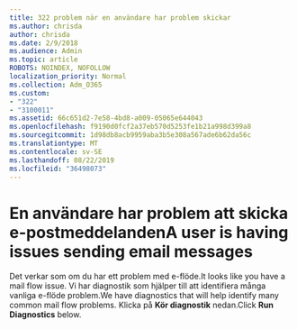 ```yaml
---
title: 322 problem när en användare har problem skickar
ms.author: chrisda
author: chrisda
ms.date: 2/9/2018
ms.audience: Admin
ms.topic: article
ROBOTS: NOINDEX, NOFOLLOW
localization_priority: Normal
ms.collection: Adm_O365
ms.custom:
- "322"
- "3100011"
ms.assetid: 66c651d2-7e58-4bd8-a009-05065e644043
ms.openlocfilehash: f9190d0fcf2a37eb570d5253fe1b21a998d399a8
ms.sourcegitcommit: 1d98db8acb9959aba3b5e308a567ade6b62da56c
ms.translationtype: MT
ms.contentlocale: sv-SE
ms.lasthandoff: 08/22/2019
ms.locfileid: "36498073"
---
```

# <a name="a-user-is-having-issues-sending-email-messages"></a><span data-ttu-id="5f6eb-102">En användare har problem att skicka e-postmeddelanden</span><span class="sxs-lookup"><span data-stu-id="5f6eb-102">A user is having issues sending email messages</span></span>

<span data-ttu-id="5f6eb-103">Det verkar som om du har ett problem med e-flöde.</span><span class="sxs-lookup"><span data-stu-id="5f6eb-103">It looks like you have a mail flow issue.</span></span> <span data-ttu-id="5f6eb-104">Vi har diagnostik som hjälper till att identifiera många vanliga e-flöde problem.</span><span class="sxs-lookup"><span data-stu-id="5f6eb-104">We have diagnostics that will help identify many common mail flow problems.</span></span> <span data-ttu-id="5f6eb-105">Klicka på **Kör diagnostik** nedan.</span><span class="sxs-lookup"><span data-stu-id="5f6eb-105">Click **Run Diagnostics** below.</span></span>
